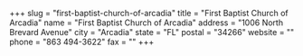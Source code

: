 +++
slug = "first-baptist-church-of-arcadia"
title = "First Baptist Church of Arcadia"
name = "First Baptist Church of Arcadia"
address = "1006 North Brevard Avenue"
city = "Arcadia"
state = "FL"
postal = "34266"
website = ""
phone = "863 494-3622"
fax = ""
+++
